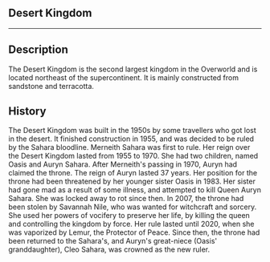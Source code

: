 ## Desert Kingdom
---
## Description
The Desert Kingdom is the second largest kingdom in the Overworld and is located northeast of the supercontinent. It is mainly constructed from sandstone and terracotta.

## History
The Desert Kingdom was built in the 1950s by some travellers who got lost in the desert. It finished construction in 1955, and was decided to be ruled by the Sahara bloodline. Merneith Sahara was first to rule. Her reign over the Desert Kingdom lasted from 1955 to 1970. She had two children, named Oasis and Auryn Sahara. After Merneith's passing in 1970, Auryn had claimed the throne. The reign of Auryn lasted 37 years. Her position for the throne had been threatened by her younger sister Oasis in 1983. Her sister had gone mad as a result of some illness, and attempted to kill Queen Auryn Sahara. She was locked away to rot since then. In 2007, the throne had been stolen by Savannah Nile, who was wanted for witchcraft and sorcery. She used her powers of vocifery to preserve her life, by killing the queen and controlling the kingdom by force. Her rule lasted until 2020, when she was vaporized by Lemur, the Protector of Peace. Since then, the throne had been returned to the Sahara's, and Auryn's great-niece (Oasis' granddaughter), Cleo Sahara, was crowned as the new ruler.
